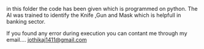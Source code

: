 in this folder the code has been given which is programmed on python. The AI was trained to identify the Knife ,Gun and Mask which is helpfull in banking sector.

If you found any error during execution you can contant me through my email.... jothikaj1411@gmail.com
